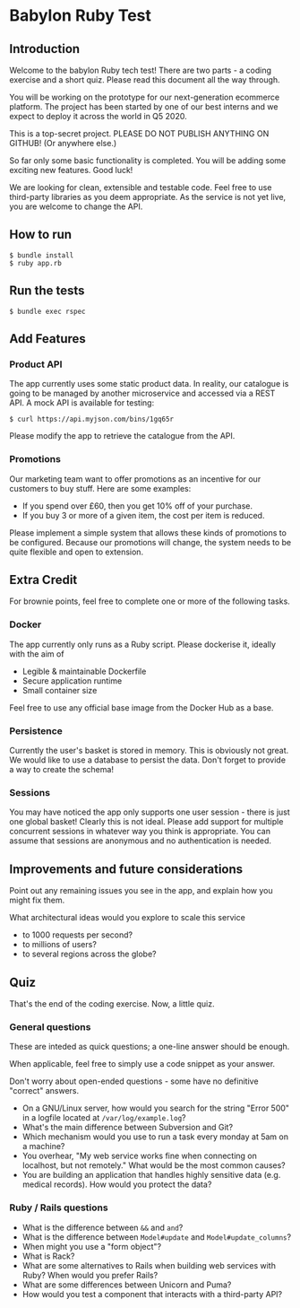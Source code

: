 # Babylon Ruby Test

## Introduction

Welcome to the babylon Ruby tech test! There are two parts - a coding exercise and a short quiz. Please read this document all the way through.

You will be working on the prototype for our next-generation ecommerce platform. The project has been started by one of our best interns and we expect to deploy it across the world in Q5 2020.

This is a top-secret project. PLEASE DO NOT PUBLISH ANYTHING ON GITHUB! (Or anywhere else.)

So far only some basic functionality is completed. You will be adding some exciting new features. Good luck!

We are looking for clean, extensible and testable code. Feel free to use third-party libraries as you deem appropriate. As the service is not yet live, you are welcome to change the API.

## How to run

    $ bundle install
    $ ruby app.rb

## Run the tests

    $ bundle exec rspec

## Add Features

### Product API

The app currently uses some static product data. In reality, our catalogue is going to be managed by another microservice and accessed via a REST API. A mock API is available for testing:

    $ curl https://api.myjson.com/bins/1gq65r

Please modify the app to retrieve the catalogue from the API.

### Promotions

Our marketing team want to offer promotions as an incentive for our customers to buy stuff. Here are some examples:

- If you spend over £60, then you get 10% off of your purchase.
- If you buy 3 or more of a given item, the cost per item is reduced.

Please implement a simple system that allows these kinds of promotions to be configured. Because our promotions will change, the system needs to be quite flexible and open to extension.

## Extra Credit

For brownie points, feel free to complete one or more of the following tasks.

### Docker

The app currently only runs as a Ruby script. Please dockerise it, ideally with the aim of

- Legible & maintainable Dockerfile
- Secure application runtime
- Small container size

Feel free to use any official base image from the Docker Hub as a base.

### Persistence

Currently the user's basket is stored in memory. This is obviously not great. We would like to use a database to persist the data. Don't forget to provide a way to create the schema!

### Sessions

You may have noticed the app only supports one user session - there is just one global basket! Clearly this is not ideal. Please add support for multiple concurrent sessions in whatever way you think is appropriate. You can assume that sessions are anonymous and no authentication is needed.

## Improvements and future considerations

Point out any remaining issues you see in the app, and explain how you might fix them.

What architectural ideas would you explore to scale this service
- to 1000 requests per second?
- to millions of users?
- to several regions across the globe?

## Quiz

That's the end of the coding exercise. Now, a little quiz.

### General questions

These are inteded as quick questions; a one-line answer should be enough.

When applicable, feel free to simply use a code snippet as your answer.

Don't worry about open-ended questions - some have no definitive "correct" answers.

- On a GNU/Linux server, how would you search for the string "Error 500" in a logfile located at `/var/log/example.log`?
- What's the main difference between Subversion and Git?
- Which mechanism would you use to run a task every monday at 5am on a machine?
- You overhear, "My web service works fine when connecting on localhost, but not remotely." What would be the most common causes?
- You are building an application that handles highly sensitive data (e.g. medical records). How would you protect the data?

### Ruby / Rails questions

- What is the difference between `&&` and `and`?
- What is the difference between `Model#update` and `Model#update_columns`?
- When might you use a "form object"?
- What is Rack?
- What are some alternatives to Rails when building web services with Ruby? When would you prefer Rails?
- What are some differences between Unicorn and Puma?
- How would you test a component that interacts with a third-party API?

